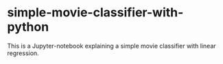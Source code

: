 # simple-movie-classifier-with-python
This is a Jupyter-notebook explaining a simple movie classifier with linear regression.

